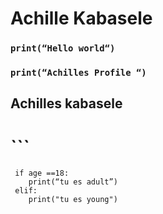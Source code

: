 # Achille Kabasele

### ```print(“Hello world“)```

### ```print(“Achilles Profile “)```

## Achilles kabasele 

# ``` 
     if age ==18:
        print(“tu es adult”)
     elif:
        print("tu es young")
```


